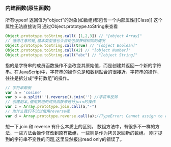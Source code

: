 ### 内建函数(原生函数)

所有typeof 返回值为"object"的对象(如数组)都包含一个内部属性[[Class]]
这个属性无法直接访问
通过Object.prototype.toString来查看

``` javascript
Object.prototype.toString.call( [1,2,3]) // "[object Array]"
// 值得注意的是,基本类型值也会自动包装获得相同的情况
Object.prototype.toString.call(true) // "[object Boolean]"
Object.prototype.toString.call(42) // "[object Number]"
Object.prototype.toString.call("abc") // "[object String]"

```

指的是字符串的成员函数操作不会改变其原始值，而是创建并返回一个新的字符串。在JavaScript中，字符串的操作总是和数组贴合的很接近，字符串的操作，往往是拆分成“字符数组”的操作。

``` javascript
// 字符串颠倒
var a = 'cosine'
var b = a.split('').reverse().join('') //字符串反转
// 创建副本,借用数组的成员函数来进行join的操作
var c = Array.prototype.join.call(a,"-")
// 为什么我们不试试借用reverse呢
var d = Array.prototype.reverse.call(a);//TypeError: Cannot assign to read only property '0' of object '[object String]' at String.reverse (native)
```

想一下,join 和 reverse 有什么本质上的区别。
数组方法中，有很多不一样的方法，一些方法会操作修改到原有数组，一些则是作为拷贝返回新的数组。
刚才提到的字符串不变性的问题,这里显然报出read only的错误了。